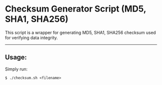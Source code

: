 # **Checksum Generator Script (MD5, SHA1, SHA256)**

This script is a wrapper for generating MD5, SHA1, SHA256  checksum used for verifying data integrity.

------

## Usage:

Simply run: 

```shell
$ ./checksum.sh <filename>
```



